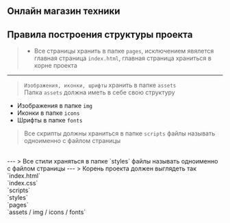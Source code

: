 ## Онлайн магазин техники

## Правила построения структуры проекта
> * Все страницы хранить в папке `pages`, исключением явялется главная страница `index.html`, главная страница храниться в корне проекта
---
> `Изображения, иконки, шрифты` хранить в папке `assets` <br>
Папка `assets` должна иметь в себе свою структуру <br>
- Изображения в папке `img`
- Иконки в папке `icons`
- Шрифты в папке `fonts`

> Все скрипты должны храниться в папке `scripts` файлы называть одноименно с файлом страницы
 <br>
 ---
> Все стили храняться в папке `styles` файлы называть одноименно с файлом страницы
---
> Корень проекта должен выглядеть так 
<br>
`index.html`
<br>
`index.css`
<br>
`scripts`
<br>
`styles`
<br>
`pages`
<br>
`assets / img / icons / fonts`

